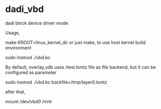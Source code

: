# dadi_vbd
dadi block device driver mode

Usage,

make KROOT=linux_kernel_dir 
or just make, to use host kernel build environment

sudo insmod ./vbd.ko

By default, overlay_vdb uses /test.lsmtz file as file backend, but it can be configured as parameter

sudo insmod ./vbd.ko backfile=/tmp/layer0.lsmtz


after that,

mount /dev/vbd0 /mnt


